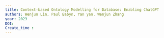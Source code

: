 ```yaml
---
title: Context-based Ontology Modelling for Database: Enabling ChatGPT for Semantic Database Management
authors: Wenjun Lin, Paul Babyn, Yan yan, Wenjun Zhang
year: 2023
DOI: 
Create_time :  
---
```


